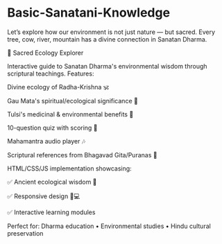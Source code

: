 # Basic-Sanatani-Knowledge
Let’s explore how our environment is not just nature — but sacred. Every tree, cow, river, mountain has a divine connection in Sanatan Dharma.

🌿 Sacred Ecology Explorer

Interactive guide to Sanatan Dharma's environmental wisdom through scriptural teachings. Features:

Divine ecology of Radha-Krishna 🕉️

Gau Mata's spiritual/ecological significance 🐄

Tulsi's medicinal & environmental benefits 🌿

10-question quiz with scoring 📝

Mahamantra audio player 🎶

Scriptural references from Bhagavad Gita/Puranas 📜

HTML/CSS/JS implementation showcasing:

✅ Ancient ecological wisdom 🍃

✅ Responsive design 📱💻

✅ Interactive learning modules


Perfect for: Dharma education • Environmental studies • Hindu cultural preservation
